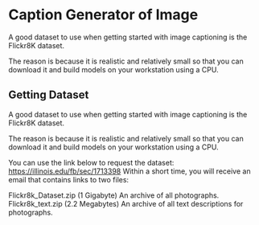# Caption Generator of Image
A good dataset to use when getting started with image captioning is the Flickr8K dataset.

The reason is because it is realistic and relatively small so that you can download it and build models on your workstation using a CPU.

## Getting Dataset

A good dataset to use when getting started with image captioning is the Flickr8K dataset.

The reason is because it is realistic and relatively small so that you can download it and build models on your workstation using a CPU.


You can use the link below to request the dataset:
https://illinois.edu/fb/sec/1713398
Within a short time, you will receive an email that contains links to two files:

Flickr8k_Dataset.zip (1 Gigabyte) An archive of all photographs.
Flickr8k_text.zip (2.2 Megabytes) An archive of all text descriptions for photographs.
